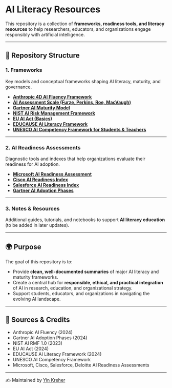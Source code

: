 # AI Literacy Resources  

This repository is a collection of **frameworks, readiness tools, and literacy resources** to help researchers, educators, and organizations engage responsibly with artificial intelligence.  

---

## 📂 Repository Structure  

### 1. Frameworks  
Key models and conceptual frameworks shaping AI literacy, maturity, and governance.  

- **[Anthropic 4D AI Fluency Framework](frameworks/anthropic_4d_fluency_framework.md)**  
- **[AI Assessment Scale (Furze, Perkins, Roe, MacVaugh)](frameworks/ai_assessment_scale.md)**  
- **[Gartner AI Maturity Model](frameworks/ai_readiness/gartner_ai_maturity_model.md)**  
- **[NIST AI Risk Management Framework](frameworks/nist_ai_risk_management_framework.md)**  
- **[EU AI Act (Basics)](frameworks/eu_ai_act_basics.md)**  
- **[EDUCAUSE AI Literacy Framework](frameworks/educause_ai_literacy_framework.md)**  
- **[UNESCO AI Competency Framework for Students & Teachers](frameworks/unesco_ai_competency_framework.md)**  

---

### 2. AI Readiness Assessments  
Diagnostic tools and indexes that help organizations evaluate their readiness for AI adoption.  

- **[Microsoft AI Readiness Assessment](frameworks/ai_readiness/microsoft_ai_readiness.md)**  
- **[Cisco AI Readiness Index](frameworks/ai_readiness/cisco_ai_readiness.md)**  
- **[Salesforce AI Readiness Index](frameworks/ai_readiness/salesforce_ai_readiness.md)**  
- **[Gartner AI Adoption Phases](frameworks/ai_readiness/gartner_ai_adoption_phases.md)**  

---

### 3. Notes & Resources  
Additional guides, tutorials, and notebooks to support **AI literacy education** (to be added in later updates).  

---

## 🌍 Purpose  

The goal of this repository is to:  

- Provide **clean, well-documented summaries** of major AI literacy and maturity frameworks.  
- Create a central hub for **responsible, ethical, and practical integration** of AI in research, education, and organizational strategy.  
- Support students, educators, and organizations in navigating the evolving AI landscape.  

---

## 📖 Sources & Credits  

- Anthropic AI Fluency (2024)  
- Gartner AI Adoption Phases (2024)  
- NIST AI RMF 1.0 (2023)  
- EU AI Act (2024)  
- EDUCAUSE AI Literacy Framework (2024)  
- UNESCO AI Competency Framework  
- Microsoft, Cisco, Salesforce, Deloitte AI Readiness Assessments  

---

✍️ Maintained by [Yin Kreher](https://github.com/)  
